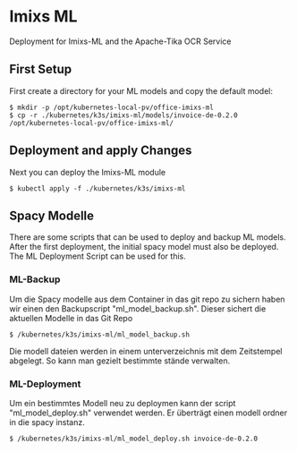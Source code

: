 # Imixs ML

Deployment for Imixs-ML and the Apache-Tika OCR Service

## First Setup

First create a directory for your ML models and copy the default model:

    $ mkdir -p /opt/kubernetes-local-pv/office-imixs-ml
    $ cp -r ./kubernetes/k3s/imixs-ml/models/invoice-de-0.2.0 /opt/kubernetes-local-pv/office-imixs-ml/

## Deployment and apply Changes

Next you can deploy the Imixs-ML module

    $ kubectl apply -f ./kubernetes/k3s/imixs-ml

## Spacy Modelle

There are some scripts that can be used to deploy and backup ML models. After the first deployment, the initial spacy model must also be deployed. The ML Deployment Script can be used for this. 

### ML-Backup

Um die Spacy modelle aus dem Container in das git repo zu sichern haben wir einen den Backupscript "ml_model_backup.sh". Dieser sichert die aktuellen Modelle in das Git Repo

	$ /kubernetes/k3s/imixs-ml/ml_model_backup.sh
	
Die modell dateien werden in einem unterverzeichnis mit dem Zeitstempel abgelegt. So kann man gezielt bestimmte stände verwalten.



### ML-Deployment

Um ein bestimmtes Modell neu zu deploymen kann der script "ml_model_deploy.sh" verwendet werden. Er überträgt einen modell ordner in die spacy instanz.

	$ /kubernetes/k3s/imixs-ml/ml_model_deploy.sh invoice-de-0.2.0


	